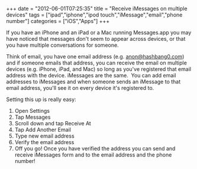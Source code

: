 +++
date = "2012-06-01T07:25:35"
title = "Receive iMessages on multiple devices"
tags = ["ipad","iphone","ipod touch","iMessage","email","phone number"]
categories = ["iOS","Apps"]
+++

If you have an iPhone and an iPad or a Mac running Messages.app you may have noticed that messages don't seem to appear across devices, or that you have multiple conversations for someone. 
 
Think of email, you have one email address (e.g. anon@hashbang0.com) and if someone emails that address, you can receive the email on multiple devices (e.g. iPhone, iPad, and Mac) so long as you've registered that email address with the device. 
iMessages are the same.  You can add email addresses to iMessages and when someone sends an iMessage to that email address, you'll see it on every device it's registered to. 
 
Setting this up is really easy: 

1. Open Settings
2. Tap Messages
3. Scroll down and tap Receive At
4. Tap Add Another Email
5. Type new email address
6. Verify the email address
7. Off you go! 
Once you have verified the address you can send and receive iMessages form and to the email address and the phone number!
